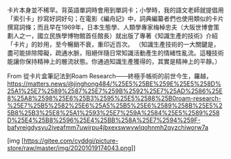 卡片本身並不稀罕。背英語單詞時會用到單詞卡；小學時，我的語文老師就提倡用「索引卡」抄寫好詞好句；在電影《編舟記》中，詞典編纂者們也使用類似的卡片撰寫詞條；而且早在1969年，日本生態學、人類學專家梅棹忠夫（大阪世博會策劃人之一，國立民族學博物館首任館長）就出版了專著《知識生產的技術》介紹「卡片」的妙用，至今暢銷不衰，重印近百次。
（知識生產技術的一大關鍵是，盡可能排除障礙，疏通水脈，阻絕伴隨日常知識活動產生的情緒性亂流。這種技術能讓你保持精神上的層流狀態。你通過知識生產獲得的，其實是精神上的平靜。）

From 從卡片盒筆記法到Roam Research——終極手帳術的前世今生，羅越，
https://matters.news/@jinghong484/%25E5%25BE%259E%25E5%258D%25A1%25E7%2589%2587%25E7%259B%2592%25E7%25AD%2586%25E8%25A8%2598%25E6%25B3%2595%25E5%2588%25B0roam-research-%25E7%25B5%2582%25E6%25A5%25B5%25E6%2589%258B%25E5%25B8%25B3%25E8%25A1%2593%25E7%259A%2584%25E5%2589%258D%25E4%25B8%2596%25E4%25BB%258A%25E7%2594%259F-bafyreigdysyu2jveafmm7uwirpu4jbxexswwvwlqohnmh2qyzchiworw7a

[img [https://gitee.com/cyddgi/picture-store/raw/master/img/20201019174043.png]]